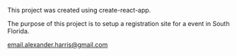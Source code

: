 This project was created using create-react-app.

The purpose of this project is to setup a registration site for a event in South Florida.


email.alexander.harris@gmail.com